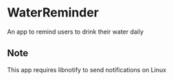 # WaterReminder
An app to remind users to drink their water daily

## Note
This app requires libnotify to send notifications on Linux
